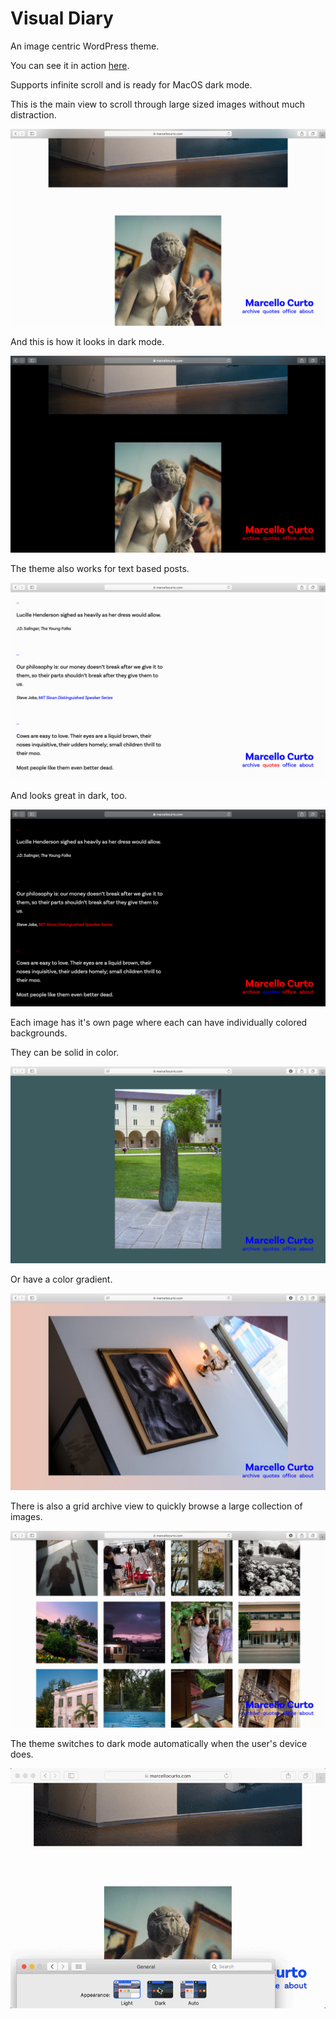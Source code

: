 # Visual Diary
An image centric WordPress theme.

You can see it in action [here](https://marcellocurto.com).

Supports infinite scroll and is ready for MacOS dark mode.

This is the main view to scroll through large sized images without much distraction.

![](/img/index-light.jpg)

And this is how it looks in dark mode.

![](/img/index-dark.jpg)

The theme also works for text based posts.

![](/img/quotes-light.jpg)

And looks great in dark, too.

![](/img/quotes-dark.jpg)

Each image has it's own page where each can have individually colored backgrounds.

They can be solid in color.

![](/img/color)

Or have a color gradient.

![](/img/gradient)

There is also a grid archive view to quickly browse a large collection of images.

![](/img/grid.jpg)

The theme switches to dark mode automatically when the user's device does.

![](/img/light-to-dark.gif)